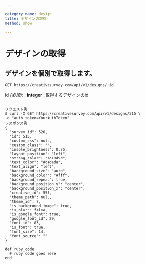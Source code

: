 ```yaml
---

category_name: design
title: デザインの取得
method: show

---
```


# デザインの取得

## デザインを個別で取得します。

`GET https://creativesurvey.com/api/v1/designs/:id`

id _(必須)_:
: __integer__
: 取得するデザインのid

~~~

リクエスト例
$ curl -X GET https://creativesurvey.com/api/v1/designs/515 \
-d "auth_token=YourAuthToken"
レスポンス例
{
  "survey_id": 520,
  "id": 515,
  "custom_css": null,
  "custom_class": "",
  "insole_brightness": 0.75,
  "layout_position": "left",
  "strong_color": "#e19d9d",
  "text_color": "#dadada",
  "text_align": "left",
  "background_size": "auto",
  "background_color": "#fff",
  "background_repeat": true,
  "background_position_y": "center",
  "background_position_x": "center",
  "creative_id": 558,
  "theme_path": null,
  "theme_id": 7,
  "is_background_image": true,
  "is_blur": false,
  "is_google_font": true,
  "google_font_id": 29,
  "font_id": 83,
  "is_font": true,
  "font_size": 14,
  "font_source": ""
}

~~~

~~~
def ruby_code
  # ruby code goes here
end
~~~
